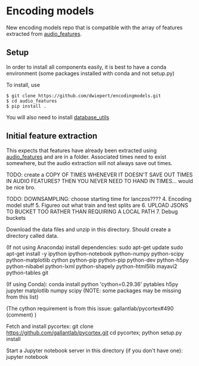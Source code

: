 # Encoding models
New encoding models repo that is compatible with the array of features extracted from [audio_features](https://github.com/dwiepert/audio_features).

## Setup
In order to install all components easily, it is best to have a conda environment (some packages installed with conda and not setup.py)

To install, use

```
$ git clone https://github.com/dwiepert/encodingmodels.git
$ cd audio_features
$ pip install . 
```

You will also need to install [database_utils](https://github.com/dwiepert/database_utils)


## Initial feature extraction
This expects that features have already been extracted using [audio_features](https://github.com/dwiepert/audio_features) and are in a folder. Associated times need to exist somewhere, but the audio extraction will not always save out times. 

TODO: create a COPY OF TIMES WHENEVER IT DOESN'T SAVE OUT TIMES IN AUDIO FEATURES? THEN YOU NEVER NEED TO HAND IN TIMES... would be nice bro.

TODO:
DOWNSAMPLING: choose starting time for lanczos????
4. Encoding model stuff
5. Figureo out what train and test splits are
6. UPLOAD JSONS TO BUCKET TOO RATHER THAN REQUIRING A LOCAL PATH
7. Debug buckets


Download the data files and unzip in this directory. Should create a directory called data.

(If not using Anaconda) install dependencies: sudo apt-get update sudo apt-get install -y ipython ipython-notebook python-numpy python-scipy python-matplotlib cython python-pip python-pip python-dev python-h5py python-nibabel python-lxml python-shapely python-html5lib mayavi2 python-tables git

(If using Conda): conda install python 'cython=0.29.36' pytables h5py jupyter matplotlib numpy scipy (NOTE: some packages may be missing from this list)

(The cython requirement is from this issue: gallantlab/pycortex#490 (comment) )

Fetch and install pycortex: git clone https://github.com/gallantlab/pycortex.git cd pycortex; python setup.py install

Start a Jupyter notebook server in this directory (if you don't have one): jupyter notebook